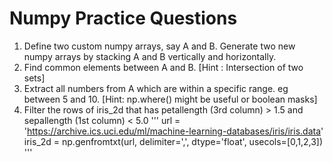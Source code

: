 # Numpy Practice Questions

1. Define two custom numpy arrays, say A and B. Generate two new numpy arrays by stacking A and B vertically and horizontally.
2. Find common elements between A and B. [Hint : Intersection of two sets]
3. Extract all numbers from A which are within a specific range. eg between 5 and 10. [Hint: np.where() might be useful or boolean masks]
4. Filter the rows of iris_2d that has petallength (3rd column) > 1.5 and sepallength (1st column) < 5.0
	'''
        url = 'https://archive.ics.uci.edu/ml/machine-learning-databases/iris/iris.data'
	    iris_2d = np.genfromtxt(url, delimiter=',', dtype='float', usecols=[0,1,2,3])
    '''
